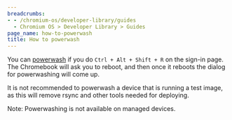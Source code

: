```yaml
---
breadcrumbs:
- - /chromium-os/developer-library/guides
  - Chromium OS > Developer Library > Guides
page_name: how-to-powerwash
title: How to powerwash
---
```


You can [powerwash](https://support.google.com/chromebook/answer/183084#:~:text=and%20info%20(important)-,Factory%20reset%20your%20Chromebook,-Sign%20out%20of) if you do `Ctrl + Alt + Shift + R` on
the sign-in page. The Chromebook will ask you to reboot, and then once it
reboots the dialog for powerwashing will come up.

It is not recommended to powerwash a device that is running a test image, as
this will remove rsync and other tools needed for deploying.

Note: Powerwashing is not available on managed devices.
